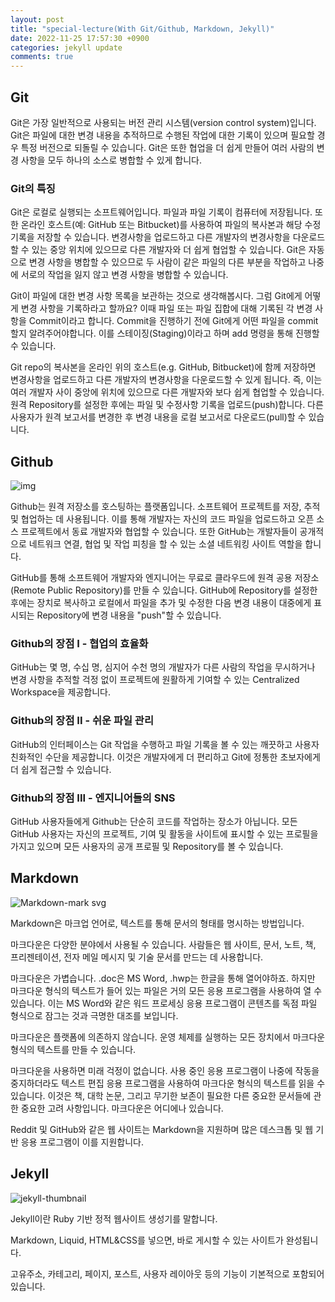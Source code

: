 ```yaml
---
layout: post
title: "special-lecture(With Git/Github, Markdown, Jekyll)"
date: 2022-11-25 17:57:30 +0900
categories: jekyll update
comments: true
---
```


##  Git


Git은 가장 일반적으로 사용되는 버전 관리 시스템(version control system)입니다. Git은 파일에 대한 변경 내용을 추적하므로 수행된 작업에 대한 기록이 있으며 필요할 경우 특정 버전으로 되돌릴 수 있습니다. Git은 또한 협업을 더 쉽게 만들어 여러 사람의 변경 사항을 모두 하나의 소스로 병합할 수 있게 합니다.


### Git의 특징


Git은 로컬로 실행되는 소프트웨어입니다. 파일과 파일 기록이 컴퓨터에 저장됩니다. 또한 온라인 호스트(예: GitHub 또는 Bitbucket)를 사용하여 파일의 복사본과 해당 수정 기록을 저장할 수 있습니다. 변경사항을 업로드하고 다른 개발자의 변경사항을 다운로드할 수 있는 중앙 위치에 있으므로 다른 개발자와 더 쉽게 협업할 수 있습니다. Git은 자동으로 변경 사항을 병합할 수 있으므로 두 사람이 같은 파일의 다른 부분을 작업하고 나중에 서로의 작업을 잃지 않고 변경 사항을 병합할 수 있습니다.

Git이 파일에 대한 변경 사항 목록을 보관하는 것으로 생각해봅시다. 그럼 Git에게 어떻게 변경 사항을 기록하라고 할까요? 이때 파일 또는 파일 집합에 대해 기록된 각 변경 사항을 Commit이라고 합니다. Commit을 진행하기 전에 Git에게 어떤 파일을 commit할지 알려주어야합니다. 이를 스테이징(Staging)이라고 하며 add 명령을 통해 진행할 수 있습니다.

Git repo의 복사본을 온라인 위의 호스트(e.g. GitHub, Bitbucket)에 함께 저장하면 변경사항을 업로드하고 다른 개발자의 변경사항을 다운로드할 수 있게 됩니다. 즉, 이는 여러 개발자 사이 중앙에 위치에 있으므로 다른 개발자와 보다 쉽게 협업할 수 있습니다. 원격 Repository를 설정한 후에는 파일 및 수정사항 기록을 업로드(push)합니다. 다른 사용자가 원격 보고서를 변경한 후 변경 내용을 로컬 보고서로 다운로드(pull)할 수 있습니다.  

## Github

![img](https://user-images.githubusercontent.com/105621923/204204902-a09c9133-de98-44db-a053-28d35c0267f4.png)

Github는 원격 저장소를 호스팅하는 플랫폼입니다. 소프트웨어 프로젝트를 저장, 추적 및 협업하는 데 사용됩니다. 이를 통해 개발자는 자신의 코드 파일을 업로드하고 오픈 소스 프로젝트에서 동료 개발자와 협업할 수 있습니다. 또한 GitHub는 개발자들이 공개적으로 네트워크 연결, 협업 및 작업 피칭을 할 수 있는 소셜 네트워킹 사이트 역할을 합니다. 

GitHub를 통해 소프트웨어 개발자와 엔지니어는 무료로 클라우드에 원격 공용 저장소(Remote Public Repository)를 만들 수 있습니다. GitHub에 Repository를 설정한 후에는 장치로 복사하고 로컬에서 파일을 추가 및 수정한 다음 변경 내용이 대중에게 표시되는 Repository에 변경 내용을 "push"할 수 있습니다.


### Github의 장점 I - 협업의 효율화

GitHub는 몇 명, 수십 명, 심지어 수천 명의 개발자가 다른 사람의 작업을 무시하거나 변경 사항을 추적할 걱정 없이 프로젝트에 원활하게 기여할 수 있는 Centralized Workspace을 제공합니다.


### Github의 장점 II - 쉬운 파일 관리


GitHub의 인터페이스는 Git 작업을 수행하고 파일 기록을 볼 수 있는 깨끗하고 사용자 친화적인 수단을 제공합니다. 이것은 개발자에게 더 편리하고 Git에 정통한 초보자에게 더 쉽게 접근할 수 있습니다.


### Github의 장점 III - 엔지니어들의 SNS

GitHub 사용자들에게 Github는 단순히 코드를 작업하는 장소가 아닙니다. 모든 GitHub 사용자는 자신의 프로젝트, 기여 및 활동을 사이트에 표시할 수 있는 프로필을 가지고 있으며 모든 사용자의 공개 프로필 및 Repository를 볼 수 있습니다.


## Markdown


![Markdown-mark svg](https://user-images.githubusercontent.com/105621923/204204223-b47e54bd-c807-4d5f-962d-7aede08fb776.png)

Markdown은 마크업 언어로, 텍스트를 통해 문서의 형태를 명시하는 방법입니다. 

마크다운은 다양한 분야에서 사용될 수 있습니다. 사람들은 웹 사이트, 문서, 노트, 책, 프리젠테이션, 전자 메일 메시지 및 기술 문서를 만드는 데 사용합니다.

마크다운은 가볍습니다. .doc은 MS Word, .hwp는 한글을 통해 열어야하죠. 하지만 마크다운 형식의 텍스트가 들어 있는 파일은 거의 모든 응용 프로그램을 사용하여 열 수 있습니다. 이는 MS Word와 같은 워드 프로세싱 응용 프로그램이 콘텐츠를 독점 파일 형식으로 잠그는 것과 극명한 대조를 보입니다.

마크다운은 플랫폼에 의존하지 않습니다. 운영 체제를 실행하는 모든 장치에서 마크다운 형식의 텍스트를 만들 수 있습니다.

마크다운을 사용하면 미래 걱정이 없습니다. 사용 중인 응용 프로그램이 나중에 작동을 중지하더라도 텍스트 편집 응용 프로그램을 사용하여 마크다운 형식의 텍스트를 읽을 수 있습니다. 이것은 책, 대학 논문, 그리고 무기한 보존이 필요한 다른 중요한 문서들에 관한 중요한 고려 사항입니다.
마크다운은 어디에나 있습니다.

Reddit 및 GitHub와 같은 웹 사이트는 Markdown을 지원하며 많은 데스크톱 및 웹 기반 응용 프로그램이 이를 지원합니다.


## Jekyll

![jekyll-thumbnail](https://user-images.githubusercontent.com/105621923/204202763-4a234ca0-4c4e-4c9f-b946-d0299e1575b5.jpg)

Jekyll이란 Ruby 기반 정적 웹사이트 생성기를 말합니다.

Markdown, Liquid, HTML&CSS를 넣으면, 바로 게시할 수 있는 사이트가 완성됩니다.

고유주소, 카테고리, 페이지, 포스트, 사용자 레이아웃 등의 기능이 기본적으로 포함되어 있습니다.
